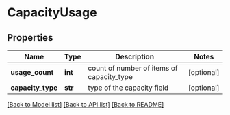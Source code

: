 # CapacityUsage

## Properties
Name | Type | Description | Notes
------------ | ------------- | ------------- | -------------
**usage_count** | **int** | count of number of items of capacity_type | [optional] 
**capacity_type** | **str** | type of the capacity field | [optional] 

[[Back to Model list]](../README.md#documentation-for-models) [[Back to API list]](../README.md#documentation-for-api-endpoints) [[Back to README]](../README.md)

